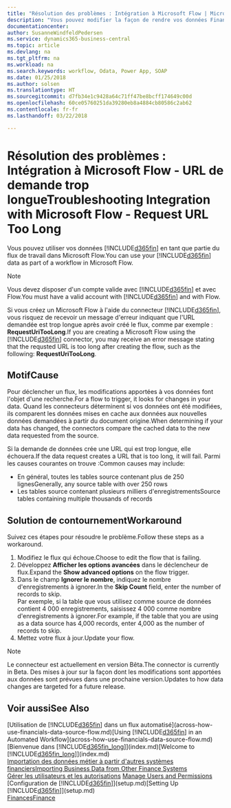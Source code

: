 ```yaml
---
title: "Résolution des problèmes : Intégration à Microsoft Flow | Microsoft Docs"
description: "Vous pouvez modifier la façon de rendre vos données Financials disponibles sous forme de données sources et spécifier une URL OData de vos services Web pour générer un flux de travail automatisé."
documentationcenter: 
author: SusanneWindfeldPedersen
ms.service: dynamics365-business-central
ms.topic: article
ms.devlang: na
ms.tgt_pltfrm: na
ms.workload: na
ms.search.keywords: workflow, Odata, Power App, SOAP
ms.date: 01/25/2018
ms.author: solsen
ms.translationtype: HT
ms.sourcegitcommit: d7fb34e1c9428a64c71ff47be8bcff174649c00d
ms.openlocfilehash: 60ce05760251da39280eb8a4884cb80586c2ab62
ms.contentlocale: fr-fr
ms.lasthandoff: 03/22/2018

---
```

# <a name="troubleshooting-integration-with-microsoft-flow---request-url-too-long"></a><span data-ttu-id="a71e4-103">Résolution des problèmes : Intégration à Microsoft Flow - URL de demande trop longue</span><span class="sxs-lookup"><span data-stu-id="a71e4-103">Troubleshooting Integration with Microsoft Flow - Request URL Too Long</span></span>
<span data-ttu-id="a71e4-104">Vous pouvez utiliser vos données [!INCLUDE[d365fin](includes/d365fin_md.md)] en tant que partie du flux de travail dans Microsoft Flow.</span><span class="sxs-lookup"><span data-stu-id="a71e4-104">You can use your [!INCLUDE[d365fin](includes/d365fin_md.md)] data as part of a workflow in Microsoft Flow.</span></span>  

> [!NOTE]  
>   <span data-ttu-id="a71e4-105">Vous devez disposer d'un compte valide avec [!INCLUDE[d365fin](includes/d365fin_md.md)] et avec Flow.</span><span class="sxs-lookup"><span data-stu-id="a71e4-105">You must have a valid account with [!INCLUDE[d365fin](includes/d365fin_md.md)] and with Flow.</span></span>  

<span data-ttu-id="a71e4-106">Si vous créez un Microsoft Flow à l'aide du connecteur [!INCLUDE[d365fin](includes/d365fin_md.md)], vous risquez de recevoir un message d'erreur indiquant que l'URL demandée est trop longue après avoir créé le flux, comme par exemple : **RequestUriTooLong**.</span><span class="sxs-lookup"><span data-stu-id="a71e4-106">If you are creating a Microsoft Flow using the [!INCLUDE[d365fin](includes/d365fin_md.md)] connector, you may receive an error message stating that the requsted URL is too long after creating the flow, such as the following: **RequestUriTooLong**.</span></span>

## <a name="cause"></a><span data-ttu-id="a71e4-107">Motif</span><span class="sxs-lookup"><span data-stu-id="a71e4-107">Cause</span></span>
<span data-ttu-id="a71e4-108">Pour déclencher un flux, les modifications apportées à vos données font l'objet d'une recherche.</span><span class="sxs-lookup"><span data-stu-id="a71e4-108">For a flow to trigger, it looks for changes in your data.</span></span> <span data-ttu-id="a71e4-109">Quand les connecteurs déterminent si vos données ont été modifiées, ils comparent les données mises en cache aux données aux nouvelles données demandées à partir du document origine.</span><span class="sxs-lookup"><span data-stu-id="a71e4-109">When determining if your data has changed, the connectors compare the cached data to the new data requested from the source.</span></span>  

<span data-ttu-id="a71e4-110">Si la demande de données crée une URL qui est trop longue, elle échouera.</span><span class="sxs-lookup"><span data-stu-id="a71e4-110">If the data request creates a URL that is too long, it will fail.</span></span> <span data-ttu-id="a71e4-111">Parmi les causes courantes on trouve :</span><span class="sxs-lookup"><span data-stu-id="a71e4-111">Common causes may include:</span></span>
- <span data-ttu-id="a71e4-112">En général, toutes les tables source contenant plus de 250 lignes</span><span class="sxs-lookup"><span data-stu-id="a71e4-112">Generally, any source table with over 250 rows</span></span>
- <span data-ttu-id="a71e4-113">Les tables source contenant plusieurs milliers d'enregistrements</span><span class="sxs-lookup"><span data-stu-id="a71e4-113">Source tables containing multiple thousands of records</span></span>

## <a name="workaround"></a><span data-ttu-id="a71e4-114">Solution de contournement</span><span class="sxs-lookup"><span data-stu-id="a71e4-114">Workaround</span></span>
<span data-ttu-id="a71e4-115">Suivez ces étapes pour résoudre le problème.</span><span class="sxs-lookup"><span data-stu-id="a71e4-115">Follow these steps as a workaround.</span></span>
1. <span data-ttu-id="a71e4-116">Modifiez le flux qui échoue.</span><span class="sxs-lookup"><span data-stu-id="a71e4-116">Choose to edit the flow that is failing.</span></span>
2. <span data-ttu-id="a71e4-117">Développez **Afficher les options avancées** dans le déclencheur de flux.</span><span class="sxs-lookup"><span data-stu-id="a71e4-117">Expand the **Show advanced options** on the flow trigger.</span></span>
3. <span data-ttu-id="a71e4-118">Dans le champ **Ignorer le nombre**, indiquez le nombre d'enregistrements à ignorer.</span><span class="sxs-lookup"><span data-stu-id="a71e4-118">In the **Skip Count** field, enter the number of records to skip.</span></span>  
<span data-ttu-id="a71e4-119">Par exemple, si la table que vous utilisez comme source de données contient 4 000 enregistrements, saisissez 4 000 comme nombre d'enregistrements à ignorer.</span><span class="sxs-lookup"><span data-stu-id="a71e4-119">For example, if the table that you are using as a data source has 4,000 records, enter 4,000 as the number of records to skip.</span></span>
4. <span data-ttu-id="a71e4-120">Mettez votre flux à jour.</span><span class="sxs-lookup"><span data-stu-id="a71e4-120">Update your flow.</span></span>

> [!NOTE]  
> <span data-ttu-id="a71e4-121">Le connecteur est actuellement en version Bêta.</span><span class="sxs-lookup"><span data-stu-id="a71e4-121">The connector is currently in Beta.</span></span> <span data-ttu-id="a71e4-122">Des mises à jour sur la façon dont les modifications sont apportées aux données sont prévues dans une prochaine version.</span><span class="sxs-lookup"><span data-stu-id="a71e4-122">Updates to how data changes are targeted for a future release.</span></span>


## <a name="see-also"></a><span data-ttu-id="a71e4-123">Voir aussi</span><span class="sxs-lookup"><span data-stu-id="a71e4-123">See Also</span></span>
<span data-ttu-id="a71e4-124">[Utilisation de [!INCLUDE[d365fin](includes/d365fin_md.md)] dans un flux automatisé](across-how-use-financials-data-source-flow.md)</span><span class="sxs-lookup"><span data-stu-id="a71e4-124">[Using [!INCLUDE[d365fin](includes/d365fin_md.md)] in an Automated Workflow](across-how-use-financials-data-source-flow.md)</span></span>  
<span data-ttu-id="a71e4-125">[Bienvenue dans [!INCLUDE[d365fin_long](includes/d365fin_long_md.md)]](index.md)</span><span class="sxs-lookup"><span data-stu-id="a71e4-125">[Welcome to [!INCLUDE[d365fin_long](includes/d365fin_long_md.md)]](index.md)</span></span>  
[<span data-ttu-id="a71e4-126">Importation des données métier à partir d'autres systèmes financiers</span><span class="sxs-lookup"><span data-stu-id="a71e4-126">Importing Business Data from Other Finance Systems</span></span>](upload-data.md)  
<span data-ttu-id="a71e4-127">[Gérer les utilisateurs et les autorisations](ui-how-users-permissions.md)  </span><span class="sxs-lookup"><span data-stu-id="a71e4-127">[Manage Users and Permissions](ui-how-users-permissions.md)  </span></span>  
<span data-ttu-id="a71e4-128">[Configuration de [!INCLUDE[d365fin](includes/d365fin_md.md)]](setup.md)</span><span class="sxs-lookup"><span data-stu-id="a71e4-128">[Setting Up [!INCLUDE[d365fin](includes/d365fin_md.md)]](setup.md)</span></span>  
[<span data-ttu-id="a71e4-129">Finances</span><span class="sxs-lookup"><span data-stu-id="a71e4-129">Finance</span></span>](finance.md)  

